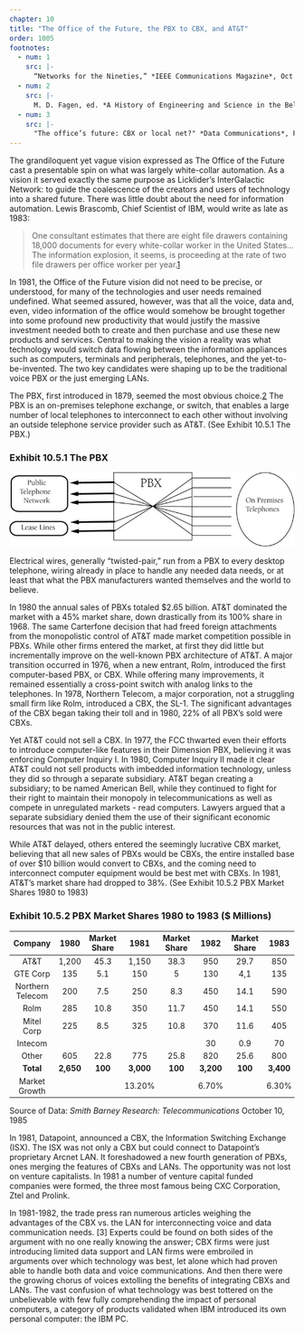 ```yaml
---
chapter: 10
title: "The Office of the Future, the PBX to CBX, and AT&T"
order: 1005
footnotes:
  - num: 1
    src: |-
      “Networks for the Nineties,” *IEEE Communications Magazine*, Oct. 1983, pp. 38-43
  - num: 2
    src: |- 
      M. D. Fagen, ed. *A History of Engineering and Science in the Bell System: The Early Years (1875-1925)*, Bell Telephone Laboratories, Inc., 1975 pp. 659-693
  - num: 3
    src: |- 
      "The office’s future: CBX or local net?" *Data Communications*, Feb. 1981, pp.30-32; "Controlling the electronic office: PBXs make their move," *Electronics*, April 7, 1981, pp. 139-148; "CBX unveilings continue at a fast pace," *Data Communications*, July 1981, pp. 44-45; "Which technology will rule the automated office?" *Data Communications*, November 1981, pp. 66-79; "The Integrated CBX revolution," *Data Communications*, Dec. 1981, p.156; "Comparing the CBX to the local network – and the winner is?" *Data Communications*, July 1982, pp. 103-113.
---
```


The grandiloquent yet vague vision expressed as The Office of the Future cast a presentable spin on what was largely white-collar automation. As a vision it served exactly the same purpose as Licklider’s InterGalactic Network: to guide the coalescence of the creators and users of technology into a shared future.  There was little doubt about the need for information automation. Lewis Brascomb, Chief Scientist of IBM, would write as late as 1983:

>One consultant estimates that there are eight file drawers containing 18,000 documents for every white-collar worker in the United States…The information explosion, it seems, is proceeding at the rate of two file drawers per office worker per year.<a name="fnloc1" href="#fn1">1</a>

In 1981, the Office of the Future vision did not need to be precise, or understood, for many of the technologies and user needs remained undefined. What seemed assured, however, was that all the voice, data and, even, video information of the office would somehow be brought together into some profound new productivity that would justify the massive investment needed both to create and then purchase and use these new products and services. Central to making the vision a reality was what technology would switch data flowing between the information appliances such as computers, terminals and peripherals, telephones, and the yet-to-be-invented. The two key candidates were shaping up to be the traditional voice PBX or the just emerging LANs.

The PBX, first introduced in 1879, seemed the most obvious choice.<a name="fnloc2" href="#fn2">2</a> The PBX is an on-premises telephone exchange, or switch, that enables a large number of local telephones to interconnect to each other without involving an outside telephone service provider such as AT&T. (See Exhibit 10.5.1 The PBX.)

### Exhibit 10.5.1 The PBX

![diagram of a PBX](/assets/img/ex-10.5.1_PBX.jpg)

Electrical wires, generally “twisted-pair,” run from a PBX to every desktop telephone, wiring already in place to handle any needed data needs, or at least that what the PBX manufacturers wanted themselves and the world to believe.

In 1980 the annual sales of PBXs totaled $2.65 billion. AT&T dominated the market with a 45% market share, down drastically from its 100% share in 1968. The same Carterfone decision that had freed foreign attachments from the monopolistic control of AT&T made market competition possible in PBXs. While other firms entered the market, at first they did little but incrementally improve on the well-known PBX architecture of AT&T. A major transition occurred in 1976, when a new entrant, Rolm, introduced the first computer-based PBX, or CBX. While offering many improvements, it remained essentially a cross-point switch with analog links to the telephones. In 1978, Northern Telecom, a major corporation, not a struggling small firm like Rolm, introduced a CBX, the SL-1. The significant advantages of the CBX began taking their toll and in 1980, 22% of all PBX’s sold were CBXs.

Yet AT&T could not sell a CBX. In 1977, the FCC thwarted even their efforts to introduce computer-like features in their Dimension PBX, believing it was enforcing Computer Inquiry I. In 1980, Computer Inquiry II made it clear AT&T could not sell products with imbedded information technology, unless they did so through a separate subsidiary. AT&T began creating a subsidiary; to be named American Bell, while they continued to fight for their right to maintain their monopoly in telecommunications as well as compete in unregulated markets - read computers. Lawyers argued that a separate subsidiary denied them the use of their significant economic resources that was not in the public interest.

While AT&T delayed, others entered the seemingly lucrative CBX market, believing that all new sales of PBXs would be CBXs, the entire installed base of over $10 billion would convert to CBXs, and the coming need to interconnect computer equipment would be best met with CBXs. In 1981, AT&T’s market share had dropped to 38%. (See Exhibit 10.5.2 PBX Market Shares 1980 to 1983)

### Exhibit 10.5.2 PBX Market Shares 1980 to 1983 ($ Millions)

**Company**|**1980**|**Market Share**|**1981**|**Market Share**|**1982**|**Market Share**|**1983**|**Market Share**
:-----:|:-----:|:-----:|:-----:|:-----:|:-----:|:-----:|:-----:|:-----:
AT&T|1,200|45.3|1,150|38.3|950|29.7|850|25
GTE Corp|135|5.1|150|5|130|4,1|135|4
Northern Telecom|200|7.5|250|8.3|450|14.1|590|17.4
Rolm|285|10.8|350|11.7|450|14.1|550|16.2
Mitel Corp|225|8.5|325|10.8|370|11.6|405|11.9
Intecom| | | | |30|0.9|70|2.1
Other|605|22.8|775|25.8|820|25.6|800|23.5
**Total**|**2,650**|**100**|**3,000**|**100**|**3,200**|**100**|**3,400**|**100**
Market Growth| | |13.20%| |6.70%| |6.30%| 

Source of Data: *Smith Barney Research: Telecommunications* October 10, 1985

In 1981, Datapoint, announced a CBX, the Information Switching Exchange (ISX). The ISX was not only a CBX but could connect to Datapoint’s proprietary Arcnet LAN. It foreshadowed a new fourth generation of PBXs, ones merging the features of CBXs and LANs. The opportunity was not lost on venture capitalists. In 1981 a number of venture capital funded companies were formed, the three most famous being CXC Corporation, Ztel and Prolink.

In 1981-1982, the trade press ran numerous articles weighing the advantages of the CBX vs. the LAN for interconnecting voice and data communication needs. [3] Experts could be found on both sides of the argument with no one really knowing the answer; CBX firms were just introducing limited data support and LAN firms were embroiled in arguments over which technology was best, let alone which had proven able to handle both data and voice communications. And then there were the growing chorus of voices extolling the benefits of integrating CBXs and LANs. The vast confusion of what technology was best tottered on the unbelievable with few fully comprehending the impact of personal computers, a category of products validated when IBM introduced its own personal computer: the IBM PC.
